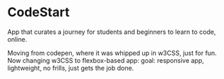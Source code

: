 # CodeStart
App that curates a journey for students and beginners to learn to code, online. 

Moving from codepen, where it was whipped up in w3CSS, just for fun. Now changing w3CSS to flexbox-based app: goal: responsive app, lightweight, no
frills, just gets the job done. 



